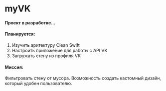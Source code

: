 # myVK
#### Проект в разработке...
#### Планируется: 
1) Изучить аритектуру Clean Swift 
2) Настроить приложение для работы с API VK 
3) Загружать стену из профиля VK

#### Миссия:
Фильтровать стену от мусора.
Возможность создать кастомный дизайн, который удобен пользователю.
